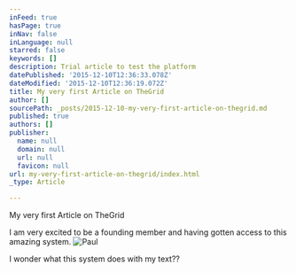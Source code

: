```yaml
---
inFeed: true
hasPage: true
inNav: false
inLanguage: null
starred: false
keywords: []
description: Trial article to test the platform
datePublished: '2015-12-10T12:36:33.078Z'
dateModified: '2015-12-10T12:36:19.072Z'
title: My very first Article on TheGrid
author: []
sourcePath: _posts/2015-12-10-my-very-first-article-on-thegrid.md
published: true
authors: []
publisher:
  name: null
  domain: null
  url: null
  favicon: null
url: my-very-first-article-on-thegrid/index.html
_type: Article

---
```

My very first Article on TheGrid

I am very excited to be a founding member and having gotten access to this amazing system.
![Paul](https://s3-us-west-2.amazonaws.com/the-grid-img/p/4b80e79dc21b1b7d61f75e2ab6759e12b1b7f655.png)

I wonder what this system does with my text??